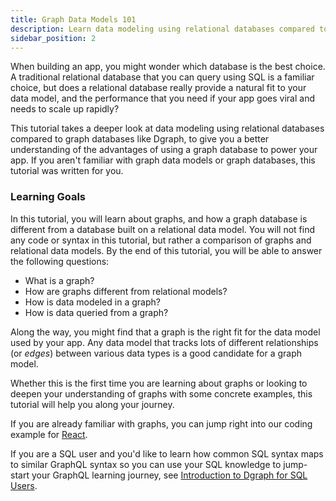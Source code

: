 ```yaml
---
title: Graph Data Models 101
description: Learn data modeling using relational databases compared to graph databases such as Dgraph,
sidebar_position: 2
---
```


When building an app, you might wonder which database is the best choice. A
traditional relational database that you can query using SQL is a familiar
choice, but does a relational database really provide a natural fit to your data
model, and the performance that you need if your app goes viral and needs to scale
up rapidly? 

This tutorial takes a deeper look at data modeling using relational
databases compared to graph databases like Dgraph, to give you a better
understanding of the advantages of using a graph database to power your app. If
you aren't familiar with graph data models or graph databases, this tutorial was
written for you.

### Learning Goals
In this tutorial, you will learn about graphs, and how a graph
database is different from a database built on a relational data model. You
will not find any code or syntax in this tutorial, but rather a comparison of
graphs and relational data models. By the end of this tutorial, you will be
able to answer the following questions:

* What is a graph?
* How are graphs different from relational models?
* How is data modeled in a graph?
* How is data queried from a graph?

Along the way, you might find that a graph is the right fit for the data model
used by your app. Any data model that tracks lots of different relationships (or
*edges*) between various data types is a good candidate for a graph model.

Whether this is the first time you are learning about graphs or 
looking to deepen your understanding of graphs with some concrete examples, this
tutorial will help you along your journey.

If you are already familiar with graphs, you can jump right into our coding
example for [React](/courses/messageboardapp/react/overview/introduction/).

If you are a SQL user and you'd like to learn how common SQL syntax maps to
similar GraphQL syntax so you can use your SQL knowledge to jump-start your
GraphQL learning journey, see [Introduction to Dgraph for SQL Users](/courses/datamodel/sql-to-dgraph/overview/introduction).